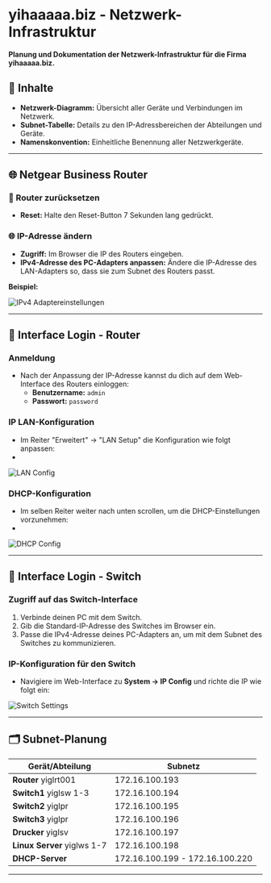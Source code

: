 # yihaaaaa.biz - Netzwerk-Infrastruktur

**Planung und Dokumentation der Netzwerk-Infrastruktur für die Firma yihaaaaa.biz.**

## 📂 Inhalte

- **Netzwerk-Diagramm:** Übersicht aller Geräte und Verbindungen im Netzwerk.
- **Subnet-Tabelle:** Details zu den IP-Adressbereichen der Abteilungen und Geräte.
- **Namenskonvention:** Einheitliche Benennung aller Netzwerkgeräte.

---

## 🌐 Netgear Business Router

### 🔄 Router zurücksetzen
- **Reset:** Halte den Reset-Button 7 Sekunden lang gedrückt.

### 🌐 IP-Adresse ändern
- **Zugriff:** Im Browser die IP des Routers eingeben.
- **IPv4-Adresse des PC-Adapters anpassen:** Ändere die IP-Adresse des LAN-Adapters so, dass sie zum Subnet des Routers passt.

**Beispiel:**

![IPv4 Adaptereinstellungen](https://raw.githubusercontent.com/Jann08/yihaaaaa.biz-GL/main/Images/ipadapter.png)

---

## 🔐 Interface Login - Router

### Anmeldung
- Nach der Anpassung der IP-Adresse kannst du dich auf dem Web-Interface des Routers einloggen:
  - **Benutzername:** `admin`
  - **Passwort:** `password`

### IP LAN-Konfiguration
- Im Reiter "Erweitert" → "LAN Setup" die Konfiguration wie folgt anpassen:
- 
![LAN Config](https://raw.githubusercontent.com/Jann08/yihaaaaa.biz-GL/main/Images/jorislanconfig.png)

### DHCP-Konfiguration
- Im selben Reiter weiter nach unten scrollen, um die DHCP-Einstellungen vorzunehmen:
- 
![DHCP Config](https://raw.githubusercontent.com/Jann08/yihaaaaa.biz-GL/main/Images/dhcpconfig.png)

---

## 🔗 Interface Login - Switch

### Zugriff auf das Switch-Interface
1. Verbinde deinen PC mit dem Switch.
2. Gib die Standard-IP-Adresse des Switches im Browser ein.
3. Passe die IPv4-Adresse deines PC-Adapters an, um mit dem Subnet des Switches zu kommunizieren.

### IP-Konfiguration für den Switch
- Navigiere im Web-Interface zu **System → IP Config** und richte die IP wie folgt ein:
  
![Switch Settings](https://raw.githubusercontent.com/Jann08/yihaaaaa.biz-GL/main/Images/Switchsetign.png)

---

## 🗂️ Subnet-Planung

| **Gerät/Abteilung**          | **Subnetz**                  |
|------------------------------|------------------------------|
| **Router** yiglrt001         | 172.16.100.193              |
| **Switch1** yiglsw 1-3       | 172.16.100.194              |
| **Switch2** yiglpr           | 172.16.100.195              |
| **Switch3** yiglpr           | 172.16.100.196              |
| **Drucker** yiglsv           | 172.16.100.197              |
| **Linux Server** yiglws 1-7  | 172.16.100.198              |
| **DHCP-Server**              | 172.16.100.199 - 172.16.100.220 |

---

